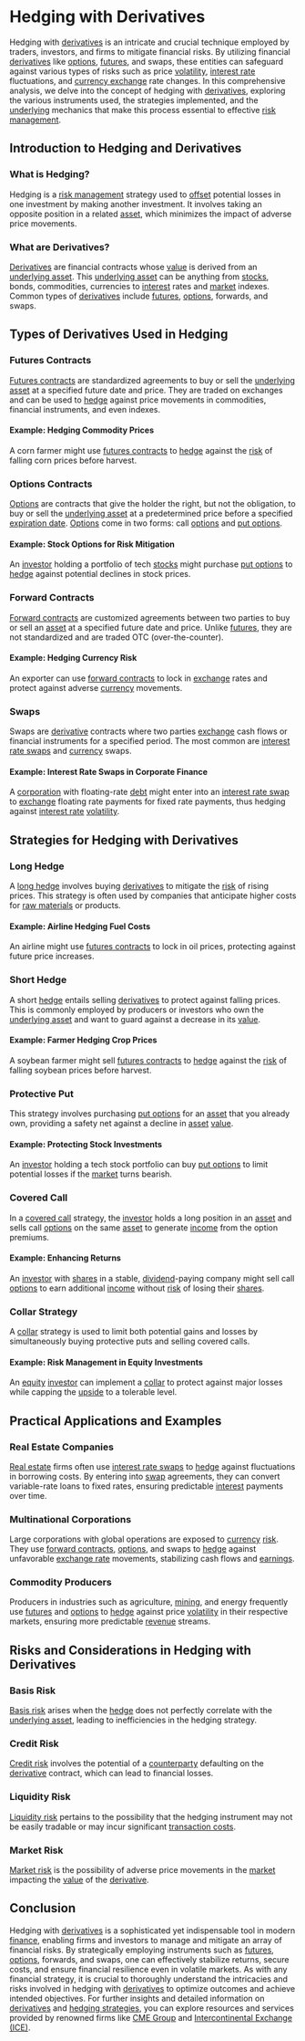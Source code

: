 # Hedging with Derivatives

Hedging with [derivatives](../d/derivatives.md) is an intricate and crucial technique employed by traders, investors, and firms to mitigate financial risks. By utilizing financial [derivatives](../d/derivatives.md) like [options](../o/options.md), [futures](../f/futures.md), and swaps, these entities can safeguard against various types of risks such as price [volatility](../v/volatility.md), [interest rate](../i/interest_rate.md) fluctuations, and [currency exchange](../c/currency_exchange.md) rate changes. In this comprehensive analysis, we delve into the concept of hedging with [derivatives](../d/derivatives.md), exploring the various instruments used, the strategies implemented, and the [underlying](../u/underlying.md) mechanics that make this process essential to effective [risk management](../r/risk_management.md).

## Introduction to Hedging and Derivatives

### What is Hedging?

Hedging is a [risk management](../r/risk_management.md) strategy used to [offset](../o/offset.md) potential losses in one investment by making another investment. It involves taking an opposite position in a related [asset](../a/asset.md), which minimizes the impact of adverse price movements.

### What are Derivatives?

[Derivatives](../d/derivatives.md) are financial contracts whose [value](../v/value.md) is derived from an [underlying asset](../u/underlying_asset.md). This [underlying asset](../u/underlying_asset.md) can be anything from [stocks](../s/stock.md), bonds, commodities, currencies to [interest](../i/interest.md) rates and [market](../m/market.md) indexes. Common types of [derivatives](../d/derivatives.md) include [futures](../f/futures.md), [options](../o/options.md), forwards, and swaps.

## Types of Derivatives Used in Hedging

### Futures Contracts

[Futures contracts](../f/futures_contracts.md) are standardized agreements to buy or sell the [underlying asset](../u/underlying_asset.md) at a specified future date and price. They are traded on exchanges and can be used to [hedge](../h/hedge.md) against price movements in commodities, financial instruments, and even indexes.

#### Example: Hedging Commodity Prices
A corn farmer might use [futures contracts](../f/futures_contracts.md) to [hedge](../h/hedge.md) against the [risk](../r/risk.md) of falling corn prices before harvest.

### Options Contracts

[Options](../o/options.md) are contracts that give the holder the right, but not the obligation, to buy or sell the [underlying asset](../u/underlying_asset.md) at a predetermined price before a specified [expiration date](../e/expiration_date.md). [Options](../o/options.md) come in two forms: call [options](../o/options.md) and [put options](../p/put_options.md).

#### Example: Stock Options for Risk Mitigation
An [investor](../i/investor.md) holding a portfolio of tech [stocks](../s/stock.md) might purchase [put options](../p/put_options.md) to [hedge](../h/hedge.md) against potential declines in stock prices.

### Forward Contracts

[Forward contracts](../f/forward_contracts.md) are customized agreements between two parties to buy or sell an [asset](../a/asset.md) at a specified future date and price. Unlike [futures](../f/futures.md), they are not standardized and are traded OTC (over-the-counter).

#### Example: Hedging Currency Risk
An exporter can use [forward contracts](../f/forward_contracts.md) to lock in [exchange](../e/exchange.md) rates and protect against adverse [currency](../c/currency.md) movements.

### Swaps

Swaps are [derivative](../d/derivative.md) contracts where two parties [exchange](../e/exchange.md) cash flows or financial instruments for a specified period. The most common are [interest rate swaps](../i/interest_rate_swaps.md) and [currency](../c/currency.md) swaps.

#### Example: Interest Rate Swaps in Corporate Finance
A [corporation](../c/corporation.md) with floating-rate [debt](../d/debt.md) might enter into an [interest rate swap](../i/interest_rate_swap.md) to [exchange](../e/exchange.md) floating rate payments for fixed rate payments, thus hedging against [interest rate](../i/interest_rate.md) [volatility](../v/volatility.md).

## Strategies for Hedging with Derivatives

### Long Hedge

A [long hedge](../l/long_hedge.md) involves buying [derivatives](../d/derivatives.md) to mitigate the [risk](../r/risk.md) of rising prices. This strategy is often used by companies that anticipate higher costs for [raw materials](../r/raw_materials.md) or products.

#### Example: Airline Hedging Fuel Costs
An airline might use [futures contracts](../f/futures_contracts.md) to lock in oil prices, protecting against future price increases.

### Short Hedge

A short [hedge](../h/hedge.md) entails selling [derivatives](../d/derivatives.md) to protect against falling prices. This is commonly employed by producers or investors who own the [underlying asset](../u/underlying_asset.md) and want to guard against a decrease in its [value](../v/value.md).

#### Example: Farmer Hedging Crop Prices
A soybean farmer might sell [futures contracts](../f/futures_contracts.md) to [hedge](../h/hedge.md) against the [risk](../r/risk.md) of falling soybean prices before harvest.

### Protective Put

This strategy involves purchasing [put options](../p/put_options.md) for an [asset](../a/asset.md) that you already own, providing a safety net against a decline in [asset](../a/asset.md) [value](../v/value.md).

#### Example: Protecting Stock Investments
An [investor](../i/investor.md) holding a tech stock portfolio can buy [put options](../p/put_options.md) to limit potential losses if the [market](../m/market.md) turns bearish.

### Covered Call

In a [covered call](../c/covered_call.md) strategy, the [investor](../i/investor.md) holds a long position in an [asset](../a/asset.md) and sells call [options](../o/options.md) on the same [asset](../a/asset.md) to generate [income](../i/income.md) from the option premiums.

#### Example: Enhancing Returns
An [investor](../i/investor.md) with [shares](../s/shares.md) in a stable, [dividend](../d/dividend.md)-paying company might sell call [options](../o/options.md) to earn additional [income](../i/income.md) without [risk](../r/risk.md) of losing their [shares](../s/shares.md).

### Collar Strategy

A [collar](../c/collar.md) strategy is used to limit both potential gains and losses by simultaneously buying protective puts and selling covered calls.

#### Example: Risk Management in Equity Investments
An [equity](../e/equity.md) [investor](../i/investor.md) can implement a [collar](../c/collar.md) to protect against major losses while capping the [upside](../u/upside.md) to a tolerable level.

## Practical Applications and Examples

### Real Estate Companies

[Real estate](../r/real_estate.md) firms often use [interest rate swaps](../i/interest_rate_swaps.md) to [hedge](../h/hedge.md) against fluctuations in borrowing costs. By entering into [swap](../s/swap.md) agreements, they can convert variable-rate loans to fixed rates, ensuring predictable [interest](../i/interest.md) payments over time.

### Multinational Corporations

Large corporations with global operations are exposed to [currency](../c/currency.md) [risk](../r/risk.md). They use [forward contracts](../f/forward_contracts.md), [options](../o/options.md), and swaps to [hedge](../h/hedge.md) against unfavorable [exchange rate](../e/exchange_rate.md) movements, stabilizing cash flows and [earnings](../e/earnings.md).

### Commodity Producers

Producers in industries such as agriculture, [mining](../m/mining.md), and energy frequently use [futures](../f/futures.md) and [options](../o/options.md) to [hedge](../h/hedge.md) against price [volatility](../v/volatility.md) in their respective markets, ensuring more predictable [revenue](../r/revenue.md) streams.

## Risks and Considerations in Hedging with Derivatives

### Basis Risk

[Basis risk](../b/basis_risk.md) arises when the [hedge](../h/hedge.md) does not perfectly correlate with the [underlying asset](../u/underlying_asset.md), leading to inefficiencies in the hedging strategy.

### Credit Risk

[Credit risk](../c/credit_risk.md) involves the potential of a [counterparty](../c/counterparty.md) defaulting on the [derivative](../d/derivative.md) contract, which can lead to financial losses.

### Liquidity Risk

[Liquidity risk](../l/liquidity_risk.md) pertains to the possibility that the hedging instrument may not be easily tradable or may incur significant [transaction costs](../t/transaction_costs.md).

### Market Risk

[Market risk](../m/market_risk.md) is the possibility of adverse price movements in the [market](../m/market.md) impacting the [value](../v/value.md) of the [derivative](../d/derivative.md).

## Conclusion

Hedging with [derivatives](../d/derivatives.md) is a sophisticated yet indispensable tool in modern [finance](../f/finance.md), enabling firms and investors to manage and mitigate an array of financial risks. By strategically employing instruments such as [futures](../f/futures.md), [options](../o/options.md), forwards, and swaps, one can effectively stabilize returns, secure costs, and ensure financial resilience even in volatile markets. As with any financial strategy, it is crucial to thoroughly understand the intricacies and risks involved in hedging with [derivatives](../d/derivatives.md) to optimize outcomes and achieve intended objectives. For further insights and detailed information on [derivatives](../d/derivatives.md) and [hedging strategies](../h/hedging_strategies.md), you can explore resources and services provided by renowned firms like [CME Group](https://www.cmegroup.com/) and [Intercontinental Exchange (ICE)](https://www.theice.com/).